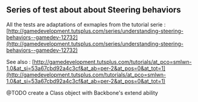 Series of test about about Steering behaviors
---------------------------------------------


All the tests are adaptations of exmaples from the tutorial serie :
[http://gamedevelopment.tutsplus.com/series/understanding-steering-behaviors--gamedev-12732](http://gamedevelopment.tutsplus.com/series/understanding-steering-behaviors--gamedev-12732)


See also :
[http://gamedevelopment.tutsplus.com/tutorials/at_pco=smlwn-1.0&at_si=53a67cbd92a4c3cf&at_ab=per-2&at_pos=0&at_tot=1](http://gamedevelopment.tutsplus.com/tutorials/at_pco=smlwn-1.0&at_si=53a67cbd92a4c3cf&at_ab=per-2&at_pos=0&at_tot=1)

@TODO create a Class  object with Backbone's extend ability
